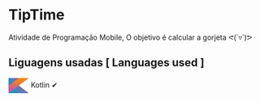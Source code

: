 # TipTime 
<p>Atividade de Programação Mobile, O objetivo é calcular a gorjeta ᕙ(`▿´)ᕗ</p>

## Liguagens usadas [ Languages used ]

<p><img align="center" alt="Carlos-KOTLIN" height="30" width="40" src="https://raw.githubusercontent.com/devicons/devicon/master/icons/kotlin/kotlin-original.svg">           Kotlin <!--❤️--> ✔</p>
<!-- 
<div align="center">
  <img src="app/src/main/res/drawable/TipTime.png" width="400"/>
</div>
 -->
